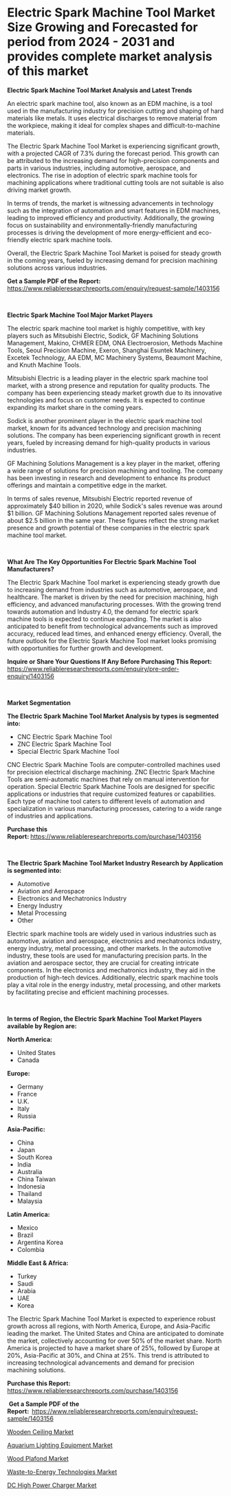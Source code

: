 <p><h1>Electric Spark Machine Tool Market Size Growing and Forecasted for period from 2024 - 2031 and provides complete market analysis of this market</h1></p><p><strong>Electric Spark Machine Tool Market Analysis and Latest Trends</strong></p>
<p><p>An electric spark machine tool, also known as an EDM machine, is a tool used in the manufacturing industry for precision cutting and shaping of hard materials like metals. It uses electrical discharges to remove material from the workpiece, making it ideal for complex shapes and difficult-to-machine materials.</p><p>The Electric Spark Machine Tool Market is experiencing significant growth, with a projected CAGR of 7.3% during the forecast period. This growth can be attributed to the increasing demand for high-precision components and parts in various industries, including automotive, aerospace, and electronics. The rise in adoption of electric spark machine tools for machining applications where traditional cutting tools are not suitable is also driving market growth.</p><p>In terms of trends, the market is witnessing advancements in technology such as the integration of automation and smart features in EDM machines, leading to improved efficiency and productivity. Additionally, the growing focus on sustainability and environmentally-friendly manufacturing processes is driving the development of more energy-efficient and eco-friendly electric spark machine tools.</p><p>Overall, the Electric Spark Machine Tool Market is poised for steady growth in the coming years, fueled by increasing demand for precision machining solutions across various industries.</p></p>
<p><strong>Get a Sample PDF of the Report:&nbsp;</strong> <a href="https://www.reliableresearchreports.com/enquiry/request-sample/1403156">https://www.reliableresearchreports.com/enquiry/request-sample/1403156</a></p>
<p>&nbsp;</p>
<p><strong>Electric Spark Machine Tool Major Market Players</strong></p>
<p><p>The electric spark machine tool market is highly competitive, with key players such as Mitsubishi Electric, Sodick, GF Machining Solutions Management, Makino, CHMER EDM, ONA Electroerosion, Methods Machine Tools, Seoul Precision Machine, Exeron, Shanghai Esuntek Machinery, Excetek Technology, AA EDM, MC Machinery Systems, Beaumont Machine, and Knuth Machine Tools. </p><p>Mitsubishi Electric is a leading player in the electric spark machine tool market, with a strong presence and reputation for quality products. The company has been experiencing steady market growth due to its innovative technologies and focus on customer needs. It is expected to continue expanding its market share in the coming years.</p><p>Sodick is another prominent player in the electric spark machine tool market, known for its advanced technology and precision machining solutions. The company has been experiencing significant growth in recent years, fueled by increasing demand for high-quality products in various industries.</p><p>GF Machining Solutions Management is a key player in the market, offering a wide range of solutions for precision machining and tooling. The company has been investing in research and development to enhance its product offerings and maintain a competitive edge in the market.</p><p>In terms of sales revenue, Mitsubishi Electric reported revenue of approximately $40 billion in 2020, while Sodick's sales revenue was around $1 billion. GF Machining Solutions Management reported sales revenue of about $2.5 billion in the same year. These figures reflect the strong market presence and growth potential of these companies in the electric spark machine tool market.</p></p>
<p>&nbsp;</p>
<p><strong>What Are The Key Opportunities For Electric Spark Machine Tool Manufacturers?</strong></p>
<p><p>The Electric Spark Machine Tool market is experiencing steady growth due to increasing demand from industries such as automotive, aerospace, and healthcare. The market is driven by the need for precision machining, high efficiency, and advanced manufacturing processes. With the growing trend towards automation and Industry 4.0, the demand for electric spark machine tools is expected to continue expanding. The market is also anticipated to benefit from technological advancements such as improved accuracy, reduced lead times, and enhanced energy efficiency. Overall, the future outlook for the Electric Spark Machine Tool market looks promising with opportunities for further growth and development.</p></p>
<p><strong>Inquire or Share Your Questions If Any Before Purchasing This Report:</strong> <a href="https://www.reliableresearchreports.com/enquiry/pre-order-enquiry/1403156">https://www.reliableresearchreports.com/enquiry/pre-order-enquiry/1403156</a></p>
<p>&nbsp;</p>
<p><strong>Market Segmentation</strong></p>
<p><strong>The Electric Spark Machine Tool Market Analysis by types is segmented into:</strong></p>
<p><ul><li>CNC Electric Spark Machine Tool</li><li>ZNC Electric Spark Machine Tool</li><li>Special Electric Spark Machine Tool</li></ul></p>
<p><p>CNC Electric Spark Machine Tools are computer-controlled machines used for precision electrical discharge machining. ZNC Electric Spark Machine Tools are semi-automatic machines that rely on manual intervention for operation. Special Electric Spark Machine Tools are designed for specific applications or industries that require customized features or capabilities. Each type of machine tool caters to different levels of automation and specialization in various manufacturing processes, catering to a wide range of industries and applications.</p></p>
<p><strong>Purchase this Report:&nbsp;</strong><a href="https://www.reliableresearchreports.com/purchase/1403156">https://www.reliableresearchreports.com/purchase/1403156</a></p>
<p>&nbsp;</p>
<p><strong>The Electric Spark Machine Tool Market Industry Research by Application is segmented into:</strong></p>
<p><ul><li>Automotive</li><li>Aviation and Aerospace</li><li>Electronics and Mechatronics Industry</li><li>Energy Industry</li><li>Metal Processing</li><li>Other</li></ul></p>
<p><p>Electric spark machine tools are widely used in various industries such as automotive, aviation and aerospace, electronics and mechatronics industry, energy industry, metal processing, and other markets. In the automotive industry, these tools are used for manufacturing precision parts. In the aviation and aerospace sector, they are crucial for creating intricate components. In the electronics and mechatronics industry, they aid in the production of high-tech devices. Additionally, electric spark machine tools play a vital role in the energy industry, metal processing, and other markets by facilitating precise and efficient machining processes.</p></p>
<p>&nbsp;</p>
<p><strong>In terms of Region, the Electric Spark Machine Tool Market Players available by Region are:</strong></p>
<p>
    <p> <strong> North America: </strong>
        <ul>
            <li>United States</li>
            <li>Canada</li>
        </ul>
        </p> 
    <p> <strong> Europe: </strong>
        <ul>
            <li>Germany</li>
            <li>France</li>
            <li>U.K.</li>
            <li>Italy</li>
            <li>Russia</li>
        </ul>
        </p> 
    <p> <strong> Asia-Pacific: </strong>
        <ul>
            <li>China</li>
            <li>Japan</li>
            <li>South Korea</li>
            <li>India</li>
            <li>Australia</li>
            <li>China Taiwan</li>
            <li>Indonesia</li>
            <li>Thailand</li>
            <li>Malaysia</li>
        </ul>
        </p> 
    <p> <strong> Latin America: </strong>
        <ul>
            <li>Mexico</li>
            <li>Brazil</li>
            <li>Argentina Korea</li>
            <li>Colombia</li>
        </ul>
        </p> 
    <p> <strong> Middle East & Africa: </strong>
        <ul>
            <li>Turkey</li>
            <li>Saudi</li>
            <li>Arabia</li>
            <li>UAE</li>
            <li>Korea</li>
        </ul>
    </p>
    </p>
<p><p>The Electric Spark Machine Tool Market is expected to experience robust growth across all regions, with North America, Europe, and Asia-Pacific leading the market. The United States and China are anticipated to dominate the market, collectively accounting for over 50% of the market share. North America is projected to have a market share of 25%, followed by Europe at 20%, Asia-Pacific at 30%, and China at 25%. This trend is attributed to increasing technological advancements and demand for precision machining solutions.</p></p>
<p><strong>Purchase this Report: </strong><a href="https://www.reliableresearchreports.com/purchase/1403156">https://www.reliableresearchreports.com/purchase/1403156</a></p>
<p>&nbsp;<strong>Get a Sample PDF of the Report:&nbsp;&nbsp;</strong><a href="https://www.reliableresearchreports.com/enquiry/request-sample/1403156">https://www.reliableresearchreports.com/enquiry/request-sample/1403156</a></p>
<p><strong></strong></p>
<p><p><a href="https://view.publitas.com/reportprime-1/insights-into-wooden-ceiling-market-size-analysing-market-share-trends-and-growth-from-2024-to-2031/">Wooden Ceiling Market</a></p><p><a href="https://simplistic-meeting-7ee.notion.site/Aquarium-Lighting-Equipment-Market-Size-and-Examines-its-Market-Scope-with-a-Primary-Focus-on-Grow-3bae751228324eee879f39aeb21208cc">Aquarium Lighting Equipment Market</a></p><p><a href="https://view.publitas.com/reportprime-1/wood-plafond-market-research-report-provides-thorough-industry-overview-which-offers-an-in-depth-analysis-of-product-trends-and-new-market-divisions/">Wood Plafond Market</a></p><p><a href="https://natural-crush-b99.notion.site/Waste-to-Energy-Technologies-Market-Centers-on-Aspects-such-as-Market-Growth-Market-Share-Market-O-331d62c559964411bb0156689c0ee417">Waste-to-Energy Technologies Market</a></p><p><a href="https://github.com/Angelnienowdseej3e45z3p8c/Market-Research-Report-List-1/blob/main/dc-high-power-charger-market.md">DC High Power Charger Market</a></p></p>